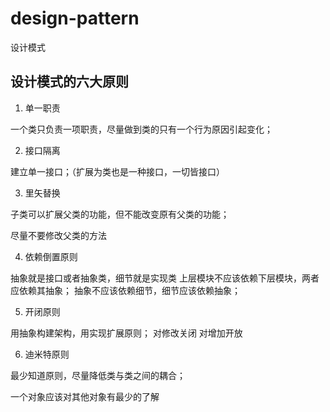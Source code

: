 # design-pattern
设计模式

## 设计模式的六大原则

1. 单一职责

一个类只负责一项职责，尽量做到类的只有一个行为原因引起变化；

2. 接口隔离

建立单一接口；（扩展为类也是一种接口，一切皆接口）

3. 里矢替换

子类可以扩展父类的功能，但不能改变原有父类的功能；

尽量不要修改父类的方法

4. 依赖倒置原则

抽象就是接口或者抽象类，细节就是实现类
上层模块不应该依赖下层模块，两者应依赖其抽象；
抽象不应该依赖细节，细节应该依赖抽象；

5. 开闭原则

用抽象构建架构，用实现扩展原则；
 对修改关闭 对增加开放

6. 迪米特原则

最少知道原则，尽量降低类与类之间的耦合；

一个对象应该对其他对象有最少的了解